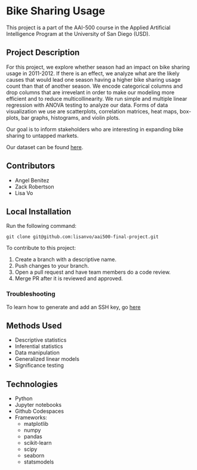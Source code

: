 # Bike Sharing Usage
This project is a part of the AAI-500 course in the Applied Artificial Intelligence Program at the University of San Diego (USD). 

## Project Description
For this project, we explore whether season had an impact on bike sharing usage in 2011-2012. If there is an effect, we analyze what are the likely causes that would lead one season having a higher bike sharing usage count than that of another season. We encode categorical columns and drop columns that are irrevelant in order to make our modeling more efficient and to reduce multicollinearity. We run simple and multiple linear regression with ANOVA testing to analyze our data. Forms of data visualization we use are scatterplots, correlation matrices, heat maps, box-plots, bar graphs, histograms, and violin plots. 

Our goal is to inform stakeholders who are interesting in expanding bike sharing to untapped markets.

Our dataset can be found [here](https://archive.ics.uci.edu/dataset/275/bike+sharing+dataset). 

## Contributors
- Angel Benitez
- Zack Robertson
- Lisa Vo

## Local Installation
Run the following command:

```
git clone git@github.com:lisanvo/aai500-final-project.git
```

To contribute to this project:
1. Create a branch with a descriptive name.
2. Push changes to your branch.
3. Open a pull request and have team members do a code review.
4. Merge PR after it is reviewed and approved.

### Troubleshooting

To learn how to generate and add an SSH key, go [here](https://docs.github.com/en/authentication/connecting-to-github-with-ssh/generating-a-new-ssh-key-and-adding-it-to-the-ssh-agent)

## Methods Used
- Descriptive statistics
- Inferential statistics
- Data manipulation
- Generalized linear models
- Significance testing
	
## Technologies
- Python
- Jupyter notebooks
- Github Codespaces
- Frameworks:
    - matplotlib
    - numpy
    - pandas
    - scikit-learn
    - scipy
    - seaborn
    - statsmodels

